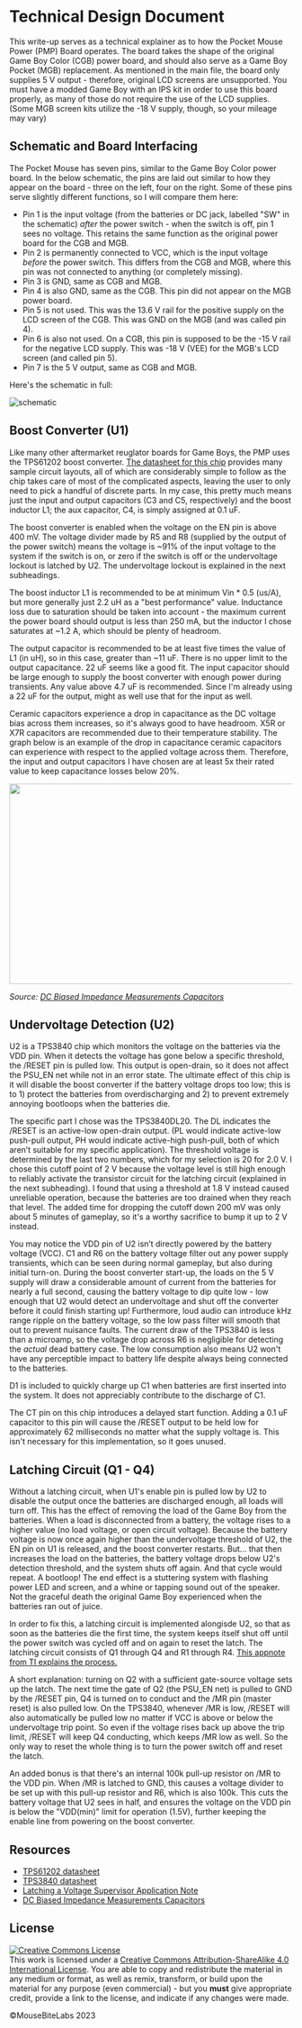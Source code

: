 # Technical Design Document

This write-up serves as a technical explainer as to how the Pocket Mouse Power (PMP) Board operates. The board takes the shape of the original Game Boy Color (CGB) power board, and should also serve as a Game Boy Pocket (MGB) replacement. As mentioned in the main file, the board only supplies 5 V output - therefore, original LCD screens are unsupported. You must have a modded Game Boy with an IPS kit in order to use this board properly, as many of those do not require the use of the LCD supplies. (Some MGB screen kits utilize the -18 V supply, though, so your mileage may vary)

## Schematic and Board Interfacing

The Pocket Mouse has seven pins, similar to the Game Boy Color power board. In the below schematic, the pins are laid out similar to how they appear on the board - three on the left, four on the right. Some of these pins serve slightly different functions, so I will compare them here:

- Pin 1 is the input voltage (from the batteries or DC jack, labelled "SW" in the schematic) *after* the power switch - when the switch is off, pin 1 sees no voltage. This retains the same function as the original power board for the CGB and MGB.
- Pin 2 is permanently connected to VCC, which is the input voltage *before* the power switch. This differs from the CGB and MGB, where this pin was not connected to anything (or completely missing).
- Pin 3 is GND, same as CGB and MGB.
- Pin 4 is also GND, same as the CGB. This pin did not appear on the MGB power board.
- Pin 5 is not used. This was the 13.6 V rail for the positive supply on the LCD screen of the CGB. This was GND on the MGB (and was called pin 4).
- Pin 6 is also not used. On a CGB, this pin is supposed to be the -15 V rail for the negative LCD supply. This was -18 V (VEE) for the MGB's LCD screen (and called pin 5).
- Pin 7 is the 5 V output, same as CGB and MGB.

Here's the schematic in full:

![schematic](https://github.com/MouseBiteLabs/Pocket-Mouse-Power-Board/assets/97127539/457e0d67-876d-493a-96a3-1f956518cece)

## Boost Converter (U1)

Like many other aftermarket reuglator boards for Game Boys, the PMP uses the TPS61202 boost converter. <a href="https://www.ti.com/lit/ds/symlink/tps61202.pdf?ts=1680457966449&ref_url=https%253A%252F%252Fwww.ti.com%252Fproduct%252FTPS61202">The datasheet for this chip</a> provides many sample circuit layouts, all of which are considerably simple to follow as the chip takes care of most of the complicated aspects, leaving the user to only need to pick a handful of discrete parts. In my case, this pretty much means just the input and output capacitors (C3 and C5, respectively) and the boost inductor L1; the aux capacitor, C4, is simply assigned at 0.1 uF. 

The boost converter is enabled when the voltage on the EN pin is above 400 mV. The voltage divider made by R5 and R8 (supplied by the output of the power switch) means the voltage is ~91% of the input voltage to the system if the switch is on, or zero if the switch is off or the undervoltage lockout is latched by U2. The undervoltage lockout is explained in the next subheadings.

The boost inductor L1 is recommended to be at minimum Vin * 0.5 (us/A), but more generally just 2.2 uH as a "best performance" value. Inductance loss due to saturation should be taken into account - the maximum current the power board should output is less than 250 mA, but the inductor I chose saturates at ~1.2 A, which should be plenty of headroom.

The output capacitor is recommended to be at least five times the value of L1 (in uH), so in this case, greater than ~11 uF. There is no upper limit to the output capacitance. 22 uF seems like a good fit. The input capacitor should be large enough to supply the boost converter with enough power during transients. Any value above 4.7 uF is recommended. Since I'm already using a 22 uF for the output, might as well use that for the input as well.

Ceramic capacitors experience a drop in capacitance as the DC voltage bias across them increases, so it's always good to have headroom. X5R or X7R capacitors are recommended due to their temperature stability. The graph below is an example of the drop in capacitance ceramic capacitors can experience with respect to the applied voltage across them. Therefore, the input and output capacitors I have chosen are at least 5x their rated value to keep capacitance losses below 20%.

<p align="center"><img width="668" height="356" src="https://user-images.githubusercontent.com/97127539/229528007-aba53dc8-b9ca-4f0b-8d48-cba03f65231a.png"></p>

<i>Source: <a href="https://www.omicron-lab.com/fileadmin/assets/Bode_100/ApplicationNotes/DC_Biased/App_Note_DC_Bias_Impedance_Caps_V2_0.pdf">DC Biased Impedance Measurements Capacitors</a></i>

## Undervoltage Detection (U2)

U2 is a TPS3840 chip which monitors the voltage on the batteries via the VDD pin. When it detects the voltage has gone below a specific threshold, the /RESET pin is pulled low. This output is open-drain, so it does not affect the PSU_EN net while not in an error state. The ultimate effect of this chip is it will disable the boost converter if the battery voltage drops too low; this is to 1) protect the batteries from overdischarging and 2) to prevent extremely annoying bootloops when the batteries die.

The specific part I chose was the TPS3840DL20. The DL indicates the /RESET is an active-low open-drain output. (PL would indicate active-low push-pull output, PH would indicate active-high push-pull, both of which aren’t suitable for my specific application). The threshold voltage is determined by the last two numbers, which for my selection is 20 for 2.0 V. I chose this cutoff point of 2 V because the voltage level is still high enough to reliably activate the transistor circuit for the latching circuit (explained in the next subheading). I found that using a threshold at 1.8 V instead caused unreliable operation, because the batteries are too drained when they reach that level. The added time for dropping the cutoff down 200 mV was only about 5 minutes of gameplay, so it's a worthy sacrifice to bump it up to 2 V instead.

You may notice the VDD pin of U2 isn’t directly powered by the battery voltage (VCC). C1 and R6 on the battery voltage filter out any power supply transients, which can be seen during normal gameplay, but also during initial turn-on. During the boost converter start-up, the loads on the 5 V supply will draw a considerable amount of current from the batteries for nearly a full second, causing the battery voltage to dip quite low - low enough that U2 would detect an undervoltage and shut off the converter before it could finish starting up! Furthermore, loud audio can introduce kHz range ripple on the battery voltage, so the low pass filter will smooth that out to prevent nuisance faults. The current draw of the TPS3840 is less than a microamp, so the voltage drop across R6 is negligible for detecting the *actual* dead battery case. The low consumption also means U2 won't have any perceptible impact to battery life despite always being connected to the batteries.

D1 is included to quickly charge up C1 when batteries are first inserted into the system. It does not appreciably contribute to the discharge of C1.

The CT pin on this chip introduces a delayed start function. Adding a 0.1 uF capacitor to this pin will cause the /RESET output to be held low for approximately 62 milliseconds no matter what the supply voltage is. This isn't necessary for this implementation, so it goes unused.

## Latching Circuit (Q1 - Q4)

Without a latching circuit, when U1's enable pin is pulled low by U2 to disable the output once the batteries are discharged enough, all loads will turn off. This has the effect of removing the load of the Game Boy from the batteries. When a load is disconnected from a battery, the voltage rises to a higher value (no load voltage, or open circuit voltage). Because the battery voltage is now once again higher than the undervoltage threshold of U2, the EN pin on U1 is released, and the boost converter restarts. But... that then increases the load on the batteries, the battery voltage drops below U2's detection threshold, and the system shuts off again. And that cycle would repeat. A bootloop! The end effect is a stuttering system with flashing power LED and screen, and a whine or tapping sound out of the speaker. Not the graceful death the original Game Boy experienced when the batteries ran out of juice. 

In order to fix this, a latching circuit is implemented alongisde U2, so that as soon as the batteries die the first time, the system keeps itself shut off until the power switch was cycled off and on again to reset the latch. The latching circuit consists of Q1 through Q4 and R1 through R4. <a href="https://www.ti.com/lit/an/snva836a/snva836a.pdf">This appnote from TI explains the process.</a>

A short explanation: turning on Q2 with a sufficient gate-source voltage sets up the latch. The next time the gate of Q2 (the PSU_EN net) is pulled to GND by the /RESET pin, Q4 is turned on to conduct and the /MR pin (master reset) is also pulled low. On the TPS3840, whenever /MR is low, /RESET will also automatically be pulled low no matter if VCC is above or below the undervoltage trip point. So even if the voltage rises back up above the trip limit, /RESET will keep Q4 conducting, which keeps /MR low as well. So the only way to reset the whole thing is to turn the power switch off and reset the latch.

An added bonus is that there's an internal 100k pull-up resistor on /MR to the VDD pin. When /MR is latched to GND, this causes a voltage divider to be set up with this pull-up resistor and R6, which is also 100k. This cuts the battery voltage that U2 sees in half, and ensures the voltage on the VDD pin is below the "VDD(min)" limit for operation (1.5V), further keeping the enable line from powering on the boost converter.

## Resources
-	<a href="https://www.ti.com/lit/ds/symlink/tps61202.pdf?ts=1680457966449&ref_url=https%253A%252F%252Fwww.ti.com%252Fproduct%252FTPS61202">TPS61202 datasheet</a>
-	<a href="https://www.ti.com/lit/ds/symlink/tps3840.pdf?ts=1656386735143">TPS3840 datasheet</a>
-	<a href="https://www.ti.com/lit/an/snva836a/snva836a.pdf">Latching a Voltage Supervisor Application Note</a>
- <a href="https://www.omicron-lab.com/fileadmin/assets/Bode_100/ApplicationNotes/DC_Biased/App_Note_DC_Bias_Impedance_Caps_V2_0.pdf">DC Biased Impedance Measurements Capacitors</a></i>

## License
<a rel="license" href="http://creativecommons.org/licenses/by-sa/4.0/"><img alt="Creative Commons License" style="border-width:0" src="https://i.creativecommons.org/l/by-sa/4.0/80x15.png" /></a><br />This work is licensed under a <a rel="license" href="http://creativecommons.org/licenses/by-sa/4.0/">Creative Commons Attribution-ShareAlike 4.0 International License</a>. You are able to copy and redistribute the material in any medium or format, as well as remix, transform, or build upon the material for any purpose (even commercial) - but you **must** give appropriate credit, provide a link to the license, and indicate if any changes were made.

©MouseBiteLabs 2023
